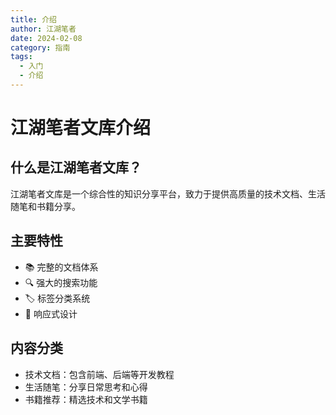 ```yaml
---
title: 介绍
author: 江湖笔者
date: 2024-02-08
category: 指南
tags:
  - 入门
  - 介绍
---
```


# 江湖笔者文库介绍

## 什么是江湖笔者文库？

江湖笔者文库是一个综合性的知识分享平台，致力于提供高质量的技术文档、生活随笔和书籍分享。

## 主要特性

- 📚 完整的文档体系
- 🔍 强大的搜索功能
- 🏷️ 标签分类系统
- 📱 响应式设计

## 内容分类

- 技术文档：包含前端、后端等开发教程
- 生活随笔：分享日常思考和心得
- 书籍推荐：精选技术和文学书籍